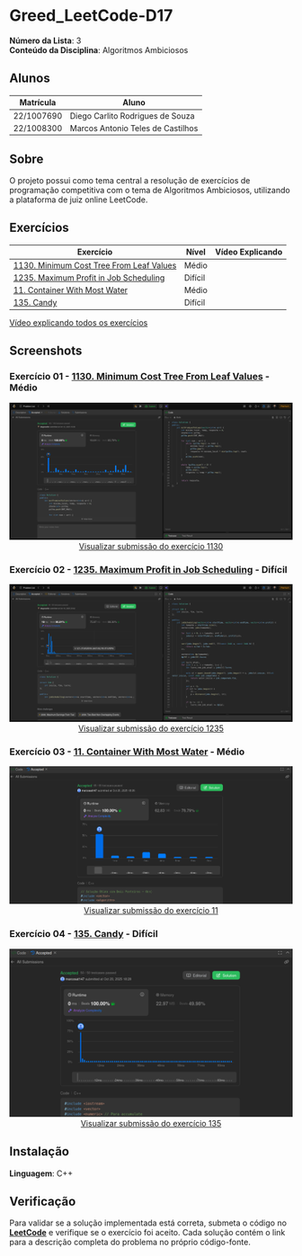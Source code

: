# Greed_LeetCode-D17

**Número da Lista**: 3<br>
**Conteúdo da Disciplina**: Algoritmos Ambiciosos<br>

## Alunos
|Matrícula | Aluno |
| -- | -- |
| 22/1007690  |  Diego Carlito Rodrigues de Souza  |
| 22/1008300  |  Marcos Antonio Teles de Castilhos |

## Sobre 
O projeto possui como tema central a resolução de exercícios de programação competitiva com o tema de Algoritmos Ambiciosos, utilizando a plataforma de juiz online LeetCode.

## Exercícios

| Exercício | Nível  | Vídeo Explicando |
|---------|--------|------------------|
| [1130. Minimum Cost Tree From Leaf Values](https://leetcode.com/problems/minimum-cost-tree-from-leaf-values/description/) | Médio |  |
| [1235. Maximum Profit in Job Scheduling](https://leetcode.com/problems/maximum-profit-in-job-scheduling/description/) | Difícil |  |
| [11. Container With Most Water](https://leetcode.com/problems/container-with-most-water/description/) | Médio |  |
| [135. Candy](https://leetcode.com/problems/candy/) | Difícil |  |

[Vídeo explicando todos os exercícios]()

## Screenshots

### Exercício 01 - [1130. Minimum Cost Tree From Leaf Values](https://github.com/projeto-de-algoritmos-2025/Greed_LeetCode-D17/blob/master/1130_Minimum_Cost_Tree_From_Leaf_Values/solution.cpp) - Médio

<div align="center">
  <img src="1130_Minimum_Cost_Tree_From_Leaf_Values/image.png" />
  <br/>
  <a href="https://leetcode.com/problems/minimum-cost-tree-from-leaf-values/submissions/1799779651/">
    Visualizar submissão do exercício 1130
  </a>
</div>

### Exercício 02 - [1235. Maximum Profit in Job Scheduling](https://github.com/projeto-de-algoritmos-2025/Greed_LeetCode-D17/blob/master/1235_Maximum_Profit_in_Job_Scheduling/solution.cpp) - Difícil


<div align="center">
  <img src="1235_Maximum_Profit_in_Job_Scheduling/image.png" />
  <br/>
  <a href="https://leetcode.com/problems/maximum-profit-in-job-scheduling/submissions/1806349931">
    Visualizar submissão do exercício 1235
  </a>
</div>


### Exercício 03 - [11. Container With Most Water](https://github.com/projeto-de-algoritmos-2025/Greed_LeetCode-D17/tree/master/11_Container_With_Most_Water/solution.cpp) - Médio

<div align="center">
  <img src="11_Container_With_Most_Water/image.png" />
  <br/>
  <a href="https://leetcode.com/problems/container-with-most-water/submissions/1806955787/">
    Visualizar submissão do exercício 11
  </a>
</div>

### Exercício 04 - [135. Candy](https://github.com/projeto-de-algoritmos-2025/Greed_LeetCode-D17/blob/master/135_Candy/solution.cpp) - Difícil

<div align="center">
  <img src="135_Candy/image.png" />
  <br/>
  <a href="https://leetcode.com/problems/candy/submissions/1806956881/">
    Visualizar submissão do exercício 135
  </a>
</div>


## Instalação 
**Linguagem**: C++<br>

## Verificação

Para validar se a solução implementada está correta, submeta o código no **[LeetCode](https://leetcode.com/)** e verifique se o exercício foi aceito. Cada solução contém o link para a descrição completa do problema no próprio código-fonte.
